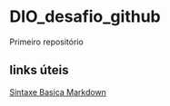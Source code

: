 # DIO_desafio_github
Primeiro repositório 

## links úteis
[Sintaxe Basica Markdown](https://www.markdownguide.org/basic-syntax/)
